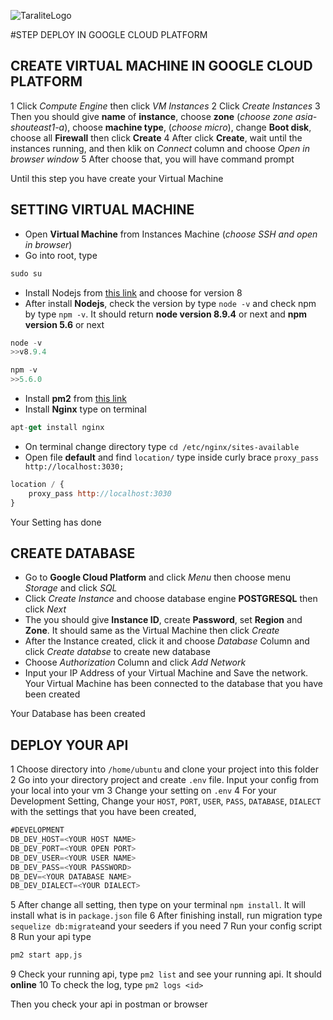![TaraliteLogo](https://e27.co/img/startups/8222/logo-1447040977.png)

#STEP DEPLOY IN GOOGLE CLOUD PLATFORM

## CREATE VIRTUAL MACHINE IN GOOGLE CLOUD PLATFORM

1 Click *Compute Engine* then click *VM Instances*
2 Click *Create Instances*
3 Then you should give __name__ of __instance__, choose __zone__  (_choose zone asia-shouteast1-a_), choose __machine type__, (_choose micro_), change __Boot disk__, choose all __Firewall__ then click __Create__
4 After click __Create__, wait until the instances running, and then klik on _Connect_ column and choose _Open in browser window_
5 After choose that, you will have command prompt

Until this step you have create your Virtual Machine

## SETTING VIRTUAL MACHINE

* Open **Virtual Machine** from Instances Machine (_choose SSH and open in browser_)
* Go into root, type 
```js
sudo su
``` 

* Install Nodejs from [this link](https://nodejs.org/en/download/package-manager/#debian-and-ubuntu-based-linux-distributions) and choose for version 8
* After install **Nodejs**, check the version by type `node -v` and check npm by type `npm -v`. It should return **node version 8.9.4** or next and **npm version 5.6** or next
```js
node -v
>>v8.9.4

npm -v
>>5.6.0
```
* Install **pm2** from [this link](http://pm2.keymetrics.io/docs/usage/quick-start/)
* Install **Nginx** type on terminal 
```js
apt-get install nginx
```
* On terminal change directory type `cd /etc/nginx/sites-available`
* Open file **default** and find `location/` type inside curly brace `proxy_pass http://localhost:3030;`

```js
location / {
	proxy_pass http://localhost:3030
}
```

Your Setting has done

## CREATE DATABASE

* Go to **Google Cloud Platform** and click _Menu_ then choose menu _Storage_ and click _SQL_
* Click _Create Instance_ and choose database engine **POSTGRESQL** then click *Next*
* The you should give **Instance ID**, create **Password**, set **Region** and **Zone**. It should same as the Virtual Machine then click _Create_
* After the Instance created, click it and choose _Database_ Column and click _Create databse_ to create new database
* Choose _Authorization_ Column and click _Add Network_
* Input your IP Address of your Virtual Machine and Save the network. Your Virtual Machine has been connected to the database that you have been created

Your Database has been created 

## DEPLOY YOUR API

1 Choose directory into `/home/ubuntu` and clone your project into this folder
2 Go into your directory project and create `.env` file. Input your config from your local into your vm
3 Change your setting on `.env` 
4 For your Development Setting, Change your `HOST`, `PORT`, `USER`, `PASS`, `DATABASE`, `DIALECT` with the settings that you have been created,
```js
#DEVELOPMENT
DB_DEV_HOST=<YOUR HOST NAME>
DB_DEV_PORT=<YOUR OPEN PORT>
DB_DEV_USER=<YOUR USER NAME>
DB_DEV_PASS=<YOUR PASSWORD>
DB_DEV=<YOUR DATABASE NAME>
DB_DEV_DIALECT=<YOUR DIALECT>
```
5 After change all setting, then type on your terminal `npm install`. It will install what is in `package.json` file
6 After finishing install, run migration type `sequelize db:migrate`and your seeders if you need
7 Run your config script
8 Run your api type 
```js
pm2 start app,js
```
9 Check your running api, type `pm2 list` and see your running api. It should **online**
10 To check the log, type `pm2 logs <id>`

Then you check your api in postman or browser